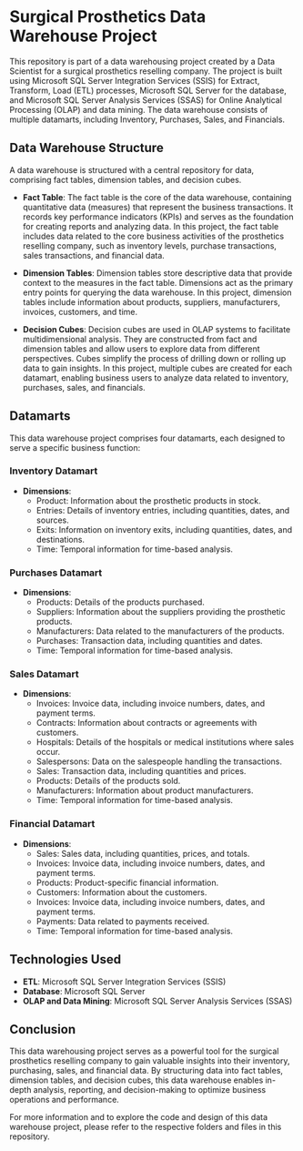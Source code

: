 # Surgical Prosthetics Data Warehouse Project

This repository is part of a data warehousing project created by a Data Scientist for a surgical prosthetics reselling company. The project is built using Microsoft SQL Server Integration Services (SSIS) for Extract, Transform, Load (ETL) processes, Microsoft SQL Server for the database, and Microsoft SQL Server Analysis Services (SSAS) for Online Analytical Processing (OLAP) and data mining. The data warehouse consists of multiple datamarts, including Inventory, Purchases, Sales, and Financials.

## Data Warehouse Structure

A data warehouse is structured with a central repository for data, comprising fact tables, dimension tables, and decision cubes. 

- **Fact Table**: The fact table is the core of the data warehouse, containing quantitative data (measures) that represent the business transactions. It records key performance indicators (KPIs) and serves as the foundation for creating reports and analyzing data. In this project, the fact table includes data related to the core business activities of the prosthetics reselling company, such as inventory levels, purchase transactions, sales transactions, and financial data.

- **Dimension Tables**: Dimension tables store descriptive data that provide context to the measures in the fact table. Dimensions act as the primary entry points for querying the data warehouse. In this project, dimension tables include information about products, suppliers, manufacturers, invoices, customers, and time.

- **Decision Cubes**: Decision cubes are used in OLAP systems to facilitate multidimensional analysis. They are constructed from fact and dimension tables and allow users to explore data from different perspectives. Cubes simplify the process of drilling down or rolling up data to gain insights. In this project, multiple cubes are created for each datamart, enabling business users to analyze data related to inventory, purchases, sales, and financials.

## Datamarts

This data warehouse project comprises four datamarts, each designed to serve a specific business function:

### Inventory Datamart

- **Dimensions**:
  - Product: Information about the prosthetic products in stock.
  - Entries: Details of inventory entries, including quantities, dates, and sources.
  - Exits: Information on inventory exits, including quantities, dates, and destinations.
  - Time: Temporal information for time-based analysis.

### Purchases Datamart

- **Dimensions**:
  - Products: Details of the products purchased.
  - Suppliers: Information about the suppliers providing the prosthetic products.
  - Manufacturers: Data related to the manufacturers of the products.
  - Purchases: Transaction data, including quantities and dates.
  - Time: Temporal information for time-based analysis.

### Sales Datamart

- **Dimensions**:
  - Invoices: Invoice data, including invoice numbers, dates, and payment terms.
  - Contracts: Information about contracts or agreements with customers.
  - Hospitals: Details of the hospitals or medical institutions where sales occur.
  - Salespersons: Data on the salespeople handling the transactions.
  - Sales: Transaction data, including quantities and prices.
  - Products: Details of the products sold.
  - Manufacturers: Information about product manufacturers.
  - Time: Temporal information for time-based analysis.

### Financial Datamart

- **Dimensions**:
  - Sales: Sales data, including quantities, prices, and totals.
  - Invoices: Invoice data, including invoice numbers, dates, and payment terms.
  - Products: Product-specific financial information.
  - Customers: Information about the customers.
  - Invoices: Invoice data, including invoice numbers, dates, and payment terms.
  - Payments: Data related to payments received.
  - Time: Temporal information for time-based analysis.

## Technologies Used

- **ETL**: Microsoft SQL Server Integration Services (SSIS)
- **Database**: Microsoft SQL Server
- **OLAP and Data Mining**: Microsoft SQL Server Analysis Services (SSAS)

## Conclusion

This data warehousing project serves as a powerful tool for the surgical prosthetics reselling company to gain valuable insights into their inventory, purchasing, sales, and financial data. By structuring data into fact tables, dimension tables, and decision cubes, this data warehouse enables in-depth analysis, reporting, and decision-making to optimize business operations and performance.

For more information and to explore the code and design of this data warehouse project, please refer to the respective folders and files in this repository.
